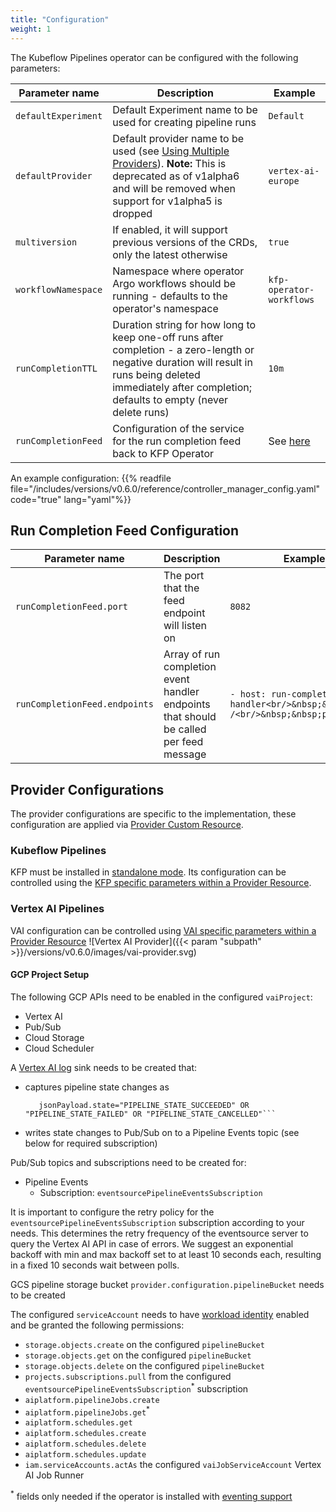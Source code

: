 ```yaml
---
title: "Configuration"
weight: 1
---
```


The Kubeflow Pipelines operator can be configured with the following parameters:

| Parameter name      | Description                                                                                                                                                                                                   | Example                                        |
|---------------------|---------------------------------------------------------------------------------------------------------------------------------------------------------------------------------------------------------------|------------------------------------------------|
| `defaultExperiment` | Default Experiment name to be used for creating pipeline runs                                                                                                                                                 | `Default`                                      |
| `defaultProvider`   | Default provider name to be used (see [Using Multiple Providers](../providers)). **Note:** This is deprecated as of v1alpha6 and will be removed when support for v1alpha5 is dropped                         | `vertex-ai-europe`                             |
| `multiversion`      | If enabled, it will support previous versions of the CRDs, only the latest otherwise                                                                                                                          | `true`                                         |
| `workflowNamespace` | Namespace where operator Argo workflows should be running - defaults to the operator's namespace                                                                                                              | `kfp-operator-workflows`                       |
| `runCompletionTTL`  | Duration string for how long to keep one-off runs after completion - a zero-length or negative duration will result in runs being deleted immediately after completion; defaults to empty (never delete runs) | `10m`                                          |
| `runCompletionFeed` | Configuration of the service for the run completion feed back to KFP Operator                                                                                                                                 | See [here](#run-completion-feed-configuration) |

An example configuration:
{{% readfile file="/includes/versions/v0.6.0/reference/controller_manager_config.yaml" code="true" lang="yaml"%}}

## Run Completion Feed Configuration
| Parameter name                | Description                                                                            | Example                                                                                    |
| ----------------------------- | -------------------------------------------------------------------------------------- | ------------------------------------------------------------------------------------------ |
| `runCompletionFeed.port`      | The port that the feed endpoint will listen on                                         | `8082`                                                                                     |
| `runCompletionFeed.endpoints` | Array of run completion event handler endpoints that should be called per feed message | `- host: run-completion-event-handler<br/>&nbsp;&nbsp;path: /<br/>&nbsp;&nbsp;port: 12000` |

## Provider Configurations

The provider configurations are specific to the implementation, these configuration are applied via [Provider Custom Resource](../resources/provider). 

### Kubeflow Pipelines

KFP must be installed in [standalone mode](https://www.kubeflow.org/docs/components/pipelines/installation/standalone-deployment/). 
Its configuration can be controlled using the [KFP specific parameters within a Provider Resource](../resources/provider/#kubeflow).

### Vertex AI Pipelines

VAI configuration can be controlled using [VAI specific parameters within a Provider Resource](../resources/provider/#vertex-ai)
![Vertex AI Provider]({{< param "subpath" >}}/versions/v0.6.0/images/vai-provider.svg)

#### GCP Project Setup

The following GCP APIs need to be enabled in the configured `vaiProject`:
- Vertex AI
- Pub/Sub
- Cloud Storage
- Cloud Scheduler

A [Vertex AI log](https://cloud.google.com/vertex-ai/docs/pipelines/logging) sink needs to be created that:
- captures pipeline state changes as
  ```resource.type="aiplatform.googleapis.com/PipelineJob"
     jsonPayload.state="PIPELINE_STATE_SUCCEEDED" OR "PIPELINE_STATE_FAILED" OR "PIPELINE_STATE_CANCELLED"```
- writes state changes to Pub/Sub on to a Pipeline Events topic (see below for required subscription)

Pub/Sub topics and subscriptions need to be created for:
- Pipeline Events
  - Subscription: `eventsourcePipelineEventsSubscription`

It is important to configure the retry policy for the `eventsourcePipelineEventsSubscription` subscription according to your needs. This determines the retry frequency of the eventsource server to query the Vertex AI API in case of errors.
We suggest an exponential backoff with min and max backoff set to at least 10 seconds each, resulting in a fixed 10 seconds wait between polls.

GCS pipeline storage bucket `provider.configuration.pipelineBucket` needs to be created

The configured `serviceAccount` needs to have [workload identity](https://cloud.google.com/kubernetes-engine/docs/how-to/workload-identity) enabled and be granted the following permissions:
  - `storage.objects.create` on the configured `pipelineBucket`
  - `storage.objects.get` on the configured `pipelineBucket`
  - `storage.objects.delete` on the configured `pipelineBucket`
  - `projects.subscriptions.pull` from the configured `eventsourcePipelineEventsSubscription`<sup>*</sup> subscription
  - `aiplatform.pipelineJobs.create`
  - `aiplatform.pipelineJobs.get`<sup>*</sup>
  - `aiplatform.schedules.get`
  - `aiplatform.schedules.create`
  - `aiplatform.schedules.delete`
  - `aiplatform.schedules.update`
  - `iam.serviceAccounts.actAs` the configured `vaiJobServiceAccount` Vertex AI Job Runner

<sup>*</sup> fields only needed if the operator is installed with [eventing support](../../getting-started/overview/#eventing-support)
